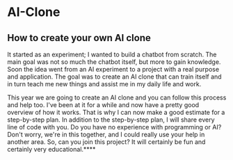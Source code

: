 # AI-Clone

## How to create your own AI clone
It started as an experiment; I wanted to build a chatbot from scratch. The main goal was not so much the chatbot itself, but more to gain knowledge. Soon the idea went from an AI experiment to a project with a real purpose and application. The goal was to create an AI clone that can train itself and in turn teach me new things and assist me in my daily life and work.

This year we are going to create an AI clone and you can follow this process and help too. I've been at it for a while and now have a pretty good overview of how it works. That is why I can now make a good estimate for a step-by-step plan. In addition to the step-by-step plan, I will share every line of code with you. Do you have no experience with programming or AI? Don't worry, we're in this together, and I could really use your help in another area. So, can you join this project? It will certainly be fun and certainly very educational.****
